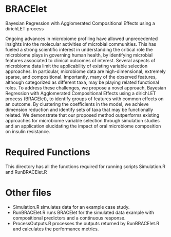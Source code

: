 # BRACElet
Bayesian Regression with Agglomerated Compositional Effects using a dirichLET process

Ongoing advances in microbiome profiling have allowed unprecedented insights into the molecular activities of microbial communities. This has fueled a strong scientific interest in understanding the critical role the microbiome plays in governing human health, by identifying microbial features associated to clinical outcomes of interest. Several aspects of microbiome data limit the applicability of existing variable selection approaches. In particular, microbiome data are high-dimensional, extremely sparse, and compositional. Importantly, many of the observed features, although categorized as different taxa, may be playing related functional roles. To address these challenges, we propose a novel approach, Bayesian Regression with Agglomerated Compositional Effects using a dirichLET process (BRACElet), to identify groups of features with common effects on an outcome. By clustering the coefficients in the model, we achieve dimension reduction and identify sets of taxa that may be functionally related. We demonstrate that our proposed method outperforms existing approaches for microbiome variable selection through simulation studies and an application elucidating the impact of oral microbiome composition on insulin resistance.

# Required Functions
This directory has all the functions required for running scripts Simulation.R and RunBRACElet.R

# Other files
* Simulation.R simulates data for an example case study.
* RunBRACElet.R runs BRACElet for the simulated data example with compositional predictors and a continuous response.
* ProcessOutputs.R processes the outputs returned by RunBRACElet.R and calculates the performance metrics.


